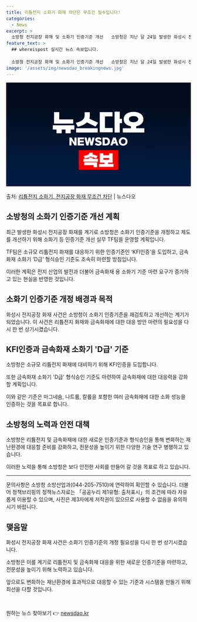 ```yaml
---
title: 리튬전지 소화기 화재 차단은 무조건 필수입니다!
categories:
  - News
excerpt: >
  소방청 전지공장 화재 및 소화기 인증기준 개선   소방청은 지난 달 24일 발생한 화성시 전지공장 화재 사건…
feature_text: >
  ## whereispost 실시간 뉴스 속보입니다.

  소방청 전지공장 화재 및 소화기 인증기준 개선   소방청은 지난 달 24일 발생한 화성시 전지공장 화재 사건…
image: '/assets/img/newsdao_breakingnews.jpg'
---
```


![뉴스다오 속보](/assets/img/newsdao_breakingnews.jpg)

<p>출처: <a href="https://newsdao.kr/4536" rel="dofollow">리튬전지 소화기, 전지공장 화재 무조건 차단</a> | 뉴스다오</p>

<h2 data-ke-size="size26">소방청의 소화기 인증기준 개선 계획</h2>
<p data-ke-size="size16">최근 발생한 화성시 전지공장 화재를 계기로 소방청은 소화기 인증기준을 개정하고 제도를 개선하기 위해 소화기 등 인증기준 개선 실무 TF팀을 운영할 계획입니다.</p>
<p data-ke-size="size16">TF팀은 소규모 리튬전지 화재를 대응하기 위한 인증기준인 ‘KFI인증’을 도입하고, 금속화재 소화기 ‘D급’ 형식승인 기준도 조속히 마련할 방침입니다.</p>
<p data-ke-size="size16">이러한 계획은 전지 산업의 발전과 더불어 금속화재 용 소화기 기준 마련 요구가 증가하고 있는 현실을 반영한 것입니다.</p>

<h2 data-ke-size="size26">소화기 인증기준 개정 배경과 목적</h2>
<p data-ke-size="size16">화성시 전지공장 화재 사건은 소방청이 소화기 인증기준을 재검토하고 개선하는 계기가 되었습니다. 이 사건은 리튬전지 화재와 금속화재에 대한 대응 방안 마련의 필요성을 다시 한 번 상기시켰습니다.</p>

<h2 data-ke-size="size26">KFI인증과 금속화재 소화기 'D급' 기준</h2>
<p data-ke-size="size16">소방청은 소규모 리튬전지 화재에 대비하기 위해 KFI인증을 도입합니다.</p>
<p data-ke-size="size16">또한 금속화재 소화기 'D급' 형식승인 기준도 마련하여 금속화재에 대한 대응력을 강화할 계획입니다.</p>
<p data-ke-size="size16">이와 같은 기준은 마그네슘, 나트륨, 칼륨을 포함한 여러 금속화재에 대한 소화 성능을 인증하는 것을 목표로 합니다.</p>

<h2 data-ke-size="size26">소방청의 노력과 안전 대책</h2>
<p data-ke-size="size16">소방청은 리튬전지 및 금속화재에 대한 새로운 인증기준과 형식승인을 통해 변화하는 재난환경에 대응할 준비를 강화하고, 전문성을 높이기 위한 다양한 기술 연구 병행하고 있습니다.</p>
<p data-ke-size="size16">이러한 노력을 통해 소방청은 보다 안전한 사회를 만들어 갈 것을 목표로 하고 있습니다.</p>

<hr>

<p data-ke-size="size16">문의사항은 소방청 소방산업과(044-205-7510)에 연락하여 확인할 수 있습니다. 더불어 정책브리핑의 정책뉴스자료는 「공공누리 제1유형: 출처표시」의 조건에 따라 자유롭게 이용할 수 있으며, 사진은 제3자에게 저작권이 있으므로 사용할 수 없음을 유의하시기 바랍니다.</p>

<h2 data-ke-size="size26">맺음말</h2>
<p data-ke-size="size16">화성시 전지공장 화재 사건은 소화기 인증기준의 개정 필요성을 다시 한 번 상기시켰습니다.</p>
<p data-ke-size="size16">소방청은 이를 계기로 리튬전지 및 금속화재 대응을 위한 새로운 인증기준을 마련하고, 전문성을 높이기 위해 노력하고 있습니다.</p>
<p data-ke-size="size16">앞으로도 변화하는 재난환경에 효과적으로 대응할 수 있는 기준과 시스템을 만들기 위해 최선을 다할 것입니다.</p>
<p data-ke-size="size16">&nbsp;</p> 

원하는 뉴스 찾아보기 👉 <a href="https://newsdao.kr" rel="dofollow">newsdao.kr</a>


